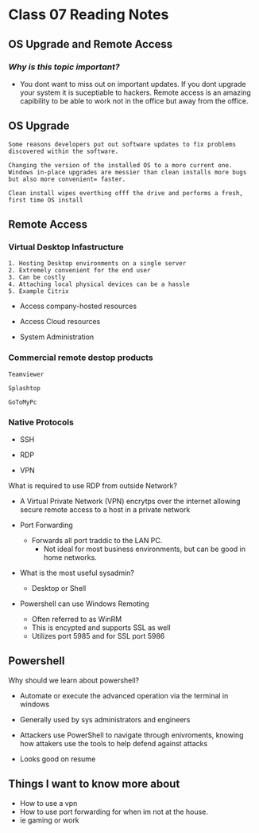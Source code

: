 # **Class 07 Reading Notes**

## **OS Upgrade and Remote Access**

### **_Why is this topic important?_**

- You dont want to miss out on important updates. If you dont upgrade your system it is suceptiable to hackers. Remote access is an amazing capibility to be able to work not in the office but away from the office.

## **OS Upgrade**

    Some reasons developers put out software updates to fix problems discovered within the software.

    Changing the version of the installed OS to a more current one. Windows in-place upgrades are messier than clean installs more bugs but also more convenient= faster.

    Clean install wipes everthing offf the drive and performs a fresh, first time OS install

## **Remote Access**

### Virtual Desktop Infastructure

    1. Hosting Desktop environments on a single server
    2. Extremely convenient for the end user
    3. Can be costly
    4. Attaching local physical devices can be a hassle
    5. Example Citrix

- Access company-hosted resources

- Access Cloud resources

- System Administration

### Commercial remote destop products

    Teamviewer

    Splashtop

    GoToMyPc

### Native Protocols

- SSH
- RDP

- VPN

What is required to use RDP from outside Network?

- A Virtual Private Network (VPN) encrytps over the internet allowing secure remote access to a host in a private network

- Port Forwarding
  - Forwards all port traddic to the LAN PC.
    - Not ideal for most business environments, but can be good in home networks.

- What is the most useful sysadmin?
  - Desktop or Shell
- Powershell can use Windows Remoting
  - Often referred to as WinRM
  - This is encypted and supports SSL as well
  - Utilizes port 5985 and for SSL port 5986

## Powershell

Why should we learn about powershell?

- Automate or execute the advanced operation via the terminal in windows

- Generally used by sys administrators and engineers

- Attackers use PowerShell to navigate through enivroments, knowing how attakers use the tools to help defend against attacks

- Looks good on resume

## Things I want to know more about

- How to use a vpn
- How to use port forwarding for when im not at the house.
- ie gaming or work
